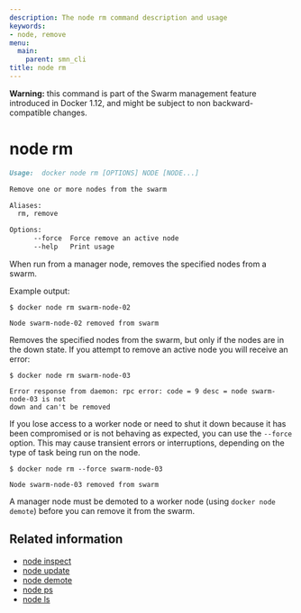 ```yaml
---
description: The node rm command description and usage
keywords:
- node, remove
menu:
  main:
    parent: smn_cli
title: node rm
---
```


**Warning:** this command is part of the Swarm management feature introduced in Docker 1.12, and might be subject to non backward-compatible changes.

# node rm

```markdown
Usage:  docker node rm [OPTIONS] NODE [NODE...]

Remove one or more nodes from the swarm

Aliases:
  rm, remove

Options:
      --force  Force remove an active node
      --help   Print usage
```

When run from a manager node, removes the specified nodes from a swarm.


Example output:

```nohighlight
$ docker node rm swarm-node-02

Node swarm-node-02 removed from swarm
```

Removes the specified nodes from the swarm, but only if the nodes are in the
down state. If you attempt to remove an active node you will receive an error:

```nohighlight
$ docker node rm swarm-node-03

Error response from daemon: rpc error: code = 9 desc = node swarm-node-03 is not
down and can't be removed
```

If you lose access to a worker node or need to shut it down because it has been
compromised or is not behaving as expected, you can use the `--force` option.
This may cause transient errors or interruptions, depending on the type of task
being run on the node.

```nohighlight
$ docker node rm --force swarm-node-03

Node swarm-node-03 removed from swarm
```

A manager node must be demoted to a worker node (using `docker node demote`)
before you can remove it from the swarm.

## Related information

* [node inspect](node_inspect.md)
* [node update](node_update.md)
* [node demote](node_demote.md)
* [node ps](node_ps.md)
* [node ls](node_ls.md)
